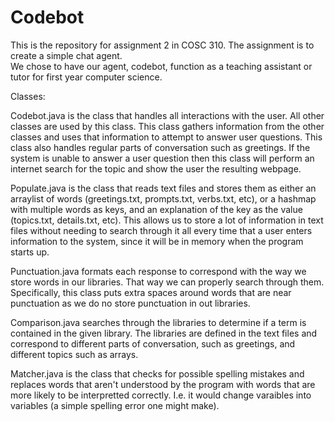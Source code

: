 Codebot
=========

This is the repository for assignment 2 in COSC 310. The assignment is to create a simple chat agent.  
We chose to have our agent, codebot, function as a teaching assistant or tutor for first year computer 
science.

Classes:

Codebot.java is the class that handles all interactions with the user. All other classes are used by this class. This class gathers information from the other classes and uses that information to attempt to answer user questions.  This class also handles regular parts of conversation such as greetings.  If the system is unable to answer a user question then this class will perform an internet search for the topic and show the user the resulting webpage.

Populate.java is the class that reads text files and stores them as either an arraylist of words (greetings.txt, prompts.txt, verbs.txt, etc), or a hashmap with multiple words as keys, and an explanation of the key as the value (topics.txt, details.txt, etc). This allows us to store a lot of information in text files without needing to search through it all every time that a user enters information to the system, since it will be in memory when the program starts up.

Punctuation.java formats each response to correspond with the way we store words in our libraries. That way we can properly search through them.  Specifically, this class puts extra spaces around words that are near punctuation as we do no store punctuation in out libraries.

Comparison.java searches through the libraries to determine if a term is contained in the given library. The libraries are defined in the text files and correspond to different parts of conversation, such as greetings, and different topics such as arrays.

Matcher.java is the class that checks for possible spelling mistakes and replaces words that aren't understood by the program with words that are more likely to be interpretted correctly. I.e. it would change varaibles into variables (a simple spelling error one might make).
